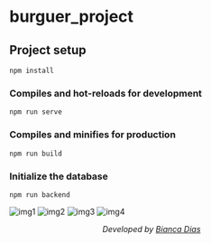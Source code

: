 # burguer_project

## Project setup
```
npm install
```

### Compiles and hot-reloads for development
```
npm run serve
```

### Compiles and minifies for production
```
npm run build
```
### Initialize the database
```
npm run backend
```
![img1](https://github.com/user-attachments/assets/274ae43e-ad32-4c94-b147-b8dfe2fa42ec)
![img2](https://github.com/user-attachments/assets/3dfadc7c-8b66-4768-b7d8-fef2d92d5a35)
![img3](https://github.com/user-attachments/assets/864b3cff-cc7c-49d9-96eb-542e0cf4dbad)
![img4](https://github.com/user-attachments/assets/0bdd6345-ffb0-4214-b431-e7b2129e2597)



<div align="center">
<p><i>Developed by <a href="https://www.linkedin.com/in/bianca-dias-372a321a2/">Bianca Dias</i></p>
</div>
